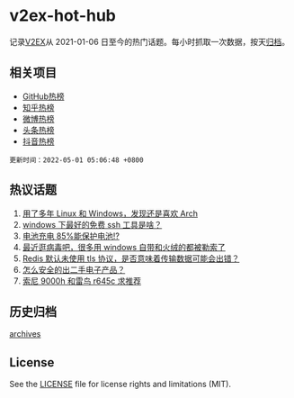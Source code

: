 # v2ex-hot-hub

 记录[V2EX](https://www.v2ex.com/)从 2021-01-06 日至今的热门话题。每小时抓取一次数据，按天[归档](archives)。
 
 ## 相关项目

- [GitHub热榜](https://github.com/lonnyzhang423/github-hot-hub)
- [知乎热榜](https://github.com/lonnyzhang423/zhihu-hot-hub)
- [微博热榜](https://github.com/lonnyzhang423/weibo-hot-hub)
- [头条热榜](https://github.com/lonnyzhang423/toutiao-hot-hub)
- [抖音热榜](https://github.com/lonnyzhang423/douyin-hot-hub)


 `更新时间：2022-05-01 05:06:48 +0800`

## 热议话题

1. [用了多年 Linux 和 Windows，发现还是喜欢 Arch](https://www.v2ex.com/t/850164)
1. [windows 下最好的免费 ssh 工具是啥？](https://www.v2ex.com/t/850220)
1. [电池充电 85%能保护电池!?](https://www.v2ex.com/t/850189)
1. [最近逛病毒吧，很多用 windows 自带和火绒的都被勒索了](https://www.v2ex.com/t/850215)
1. [Redis 默认未使用 tls 协议，是否意味着传输数据可能会出错？](https://www.v2ex.com/t/850179)
1. [怎么安全的出二手电子产品？](https://www.v2ex.com/t/850203)
1. [索尼 9000h 和雷鸟 r645c 求推荐](https://www.v2ex.com/t/850182)

## 历史归档

[archives](archives)

## License

See the [LICENSE](LICENSE) file for license rights and limitations (MIT).
